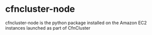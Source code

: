 # cfncluster-node
cfncluster-node is the python package installed on the Amazon EC2 instances launched as part of CfnCluster
